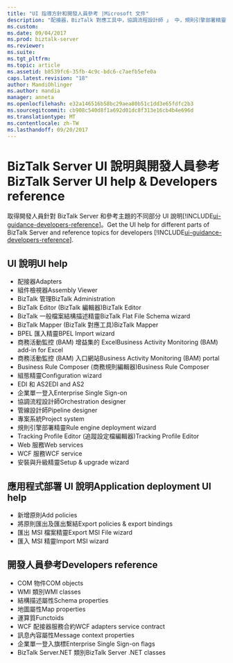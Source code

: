 ```yaml
---
title: "UI 指導方針和開發人員參考 |Microsoft 文件"
description: "配接器，BizTalk 對應工具中，協調流程設計師 」 中，規則引擎部署精靈，Web 服務發佈精靈 」，且更有 BizTalk Server 使用者介面 (UI) 說明"
ms.custom: 
ms.date: 09/04/2017
ms.prod: biztalk-server
ms.reviewer: 
ms.suite: 
ms.tgt_pltfrm: 
ms.topic: article
ms.assetid: b8539fc6-35fb-4c9c-bdc6-c7aefb5efe0a
caps.latest.revision: "18"
author: MandiOhlinger
ms.author: mandia
manager: anneta
ms.openlocfilehash: e32a146516b58bc29aea80b51c1dd3e65fdfc2b3
ms.sourcegitcommit: cb908c540d8f1a692d01dc8f313e16cb4b4e696d
ms.translationtype: MT
ms.contentlocale: zh-TW
ms.lasthandoff: 09/20/2017
---
```

# <a name="biztalk-server-ui-help--developers-reference"></a><span data-ttu-id="64b4f-103">BizTalk Server UI 說明與開發人員參考</span><span class="sxs-lookup"><span data-stu-id="64b4f-103">BizTalk Server UI help & Developers reference</span></span>

<span data-ttu-id="64b4f-104">取得開發人員針對 BizTalk Server 和參考主題的不同部分 UI 說明[!INCLUDE[ui-guidance-developers-reference](../includes/ui-guidance-developers-reference.md)]。</span><span class="sxs-lookup"><span data-stu-id="64b4f-104">Get the UI help for different parts of BizTalk Server and reference topics for developers [!INCLUDE[ui-guidance-developers-reference](../includes/ui-guidance-developers-reference.md)].</span></span> 

## <a name="ui-help"></a><span data-ttu-id="64b4f-105">UI 說明</span><span class="sxs-lookup"><span data-stu-id="64b4f-105">UI help</span></span>

* <span data-ttu-id="64b4f-106">配接器</span><span class="sxs-lookup"><span data-stu-id="64b4f-106">Adapters</span></span>
* <span data-ttu-id="64b4f-107">組件檢視器</span><span class="sxs-lookup"><span data-stu-id="64b4f-107">Assembly Viewer</span></span>
* <span data-ttu-id="64b4f-108">BizTalk 管理</span><span class="sxs-lookup"><span data-stu-id="64b4f-108">BizTalk Administration</span></span>
* <span data-ttu-id="64b4f-109">BizTalk Editor (BizTalk 編輯器)</span><span class="sxs-lookup"><span data-stu-id="64b4f-109">BizTalk Editor</span></span>
* <span data-ttu-id="64b4f-110">BizTalk 一般檔案結構描述精靈</span><span class="sxs-lookup"><span data-stu-id="64b4f-110">BizTalk Flat File Schema wizard</span></span>
* <span data-ttu-id="64b4f-111">BizTalk Mapper (BizTalk 對應工具)</span><span class="sxs-lookup"><span data-stu-id="64b4f-111">BizTalk Mapper</span></span>
* <span data-ttu-id="64b4f-112">BPEL 匯入精靈</span><span class="sxs-lookup"><span data-stu-id="64b4f-112">BPEL Import wizard</span></span>
* <span data-ttu-id="64b4f-113">商務活動監控 (BAM) 增益集的 Excel</span><span class="sxs-lookup"><span data-stu-id="64b4f-113">Business Activity Monitoring (BAM) add-in for Excel</span></span>
* <span data-ttu-id="64b4f-114">商務活動監控 (BAM) 入口網站</span><span class="sxs-lookup"><span data-stu-id="64b4f-114">Business Activity Monitoring (BAM) portal</span></span>
* <span data-ttu-id="64b4f-115">Business Rule Composer (商務規則編輯器)</span><span class="sxs-lookup"><span data-stu-id="64b4f-115">Business Rule Composer</span></span>
* <span data-ttu-id="64b4f-116">組態精靈</span><span class="sxs-lookup"><span data-stu-id="64b4f-116">Configuration wizard</span></span>
* <span data-ttu-id="64b4f-117">EDI 和 AS2</span><span class="sxs-lookup"><span data-stu-id="64b4f-117">EDI and AS2</span></span>
* <span data-ttu-id="64b4f-118">企業單一登入</span><span class="sxs-lookup"><span data-stu-id="64b4f-118">Enterprise Single Sign-on</span></span>
* <span data-ttu-id="64b4f-119">協調流程設計師</span><span class="sxs-lookup"><span data-stu-id="64b4f-119">Orchestration designer</span></span>
* <span data-ttu-id="64b4f-120">管線設計師</span><span class="sxs-lookup"><span data-stu-id="64b4f-120">Pipeline designer</span></span>
* <span data-ttu-id="64b4f-121">專案系統</span><span class="sxs-lookup"><span data-stu-id="64b4f-121">Project system</span></span>
* <span data-ttu-id="64b4f-122">規則引擎部署精靈</span><span class="sxs-lookup"><span data-stu-id="64b4f-122">Rule engine deployment wizard</span></span>
* <span data-ttu-id="64b4f-123">Tracking Profile Editor (追蹤設定檔編輯器)</span><span class="sxs-lookup"><span data-stu-id="64b4f-123">Tracking Profile Editor</span></span>
* <span data-ttu-id="64b4f-124">Web 服務</span><span class="sxs-lookup"><span data-stu-id="64b4f-124">Web services</span></span>
* <span data-ttu-id="64b4f-125">WCF 服務</span><span class="sxs-lookup"><span data-stu-id="64b4f-125">WCF service</span></span>
* <span data-ttu-id="64b4f-126">安裝與升級精靈</span><span class="sxs-lookup"><span data-stu-id="64b4f-126">Setup & upgrade wizard</span></span>

## <a name="application-deployment-ui-help"></a><span data-ttu-id="64b4f-127">應用程式部署 UI 說明</span><span class="sxs-lookup"><span data-stu-id="64b4f-127">Application deployment UI help</span></span>

* <span data-ttu-id="64b4f-128">新增原則</span><span class="sxs-lookup"><span data-stu-id="64b4f-128">Add policies</span></span>
* <span data-ttu-id="64b4f-129">將原則匯出及匯出繫結</span><span class="sxs-lookup"><span data-stu-id="64b4f-129">Export policies & export bindings</span></span>
* <span data-ttu-id="64b4f-130">匯出 MSI 檔案精靈</span><span class="sxs-lookup"><span data-stu-id="64b4f-130">Export MSI File wizard</span></span>
* <span data-ttu-id="64b4f-131">匯入 MSI 精靈</span><span class="sxs-lookup"><span data-stu-id="64b4f-131">Import MSI wizard</span></span>


## <a name="developers-reference"></a><span data-ttu-id="64b4f-132">開發人員參考</span><span class="sxs-lookup"><span data-stu-id="64b4f-132">Developers reference</span></span>
  
* <span data-ttu-id="64b4f-133">COM 物件</span><span class="sxs-lookup"><span data-stu-id="64b4f-133">COM objects</span></span>
* <span data-ttu-id="64b4f-134">WMI 類別</span><span class="sxs-lookup"><span data-stu-id="64b4f-134">WMI classes</span></span>
* <span data-ttu-id="64b4f-135">結構描述屬性</span><span class="sxs-lookup"><span data-stu-id="64b4f-135">Schema properties</span></span>
* <span data-ttu-id="64b4f-136">地圖屬性</span><span class="sxs-lookup"><span data-stu-id="64b4f-136">Map properties</span></span>
* <span data-ttu-id="64b4f-137">運算質</span><span class="sxs-lookup"><span data-stu-id="64b4f-137">Functoids</span></span>
* <span data-ttu-id="64b4f-138">WCF 配接器服務合約</span><span class="sxs-lookup"><span data-stu-id="64b4f-138">WCF adapters service contract</span></span> 
* <span data-ttu-id="64b4f-139">訊息內容屬性</span><span class="sxs-lookup"><span data-stu-id="64b4f-139">Message context properties</span></span>
* <span data-ttu-id="64b4f-140">企業單一登入旗標</span><span class="sxs-lookup"><span data-stu-id="64b4f-140">Enterprise Single Sign-on flags</span></span>
* <span data-ttu-id="64b4f-141">BizTalk Server.NET 類別</span><span class="sxs-lookup"><span data-stu-id="64b4f-141">BizTalk Server .NET classes</span></span>